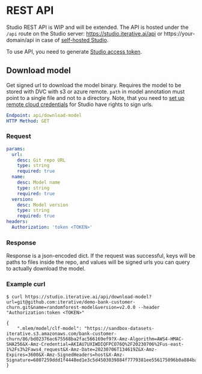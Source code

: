 # REST API

Studio REST API is WIP and will be extended. The API is hosted under the `/api`
route on the Studio server: https://studio.iterative.ai/api or
https://your-domain/api in case of
[self-hosted Studio](/doc/studio/self-hosting/installation).

To use API, you need to generate
[Studio access token](/doc/studio/user-guide/account-management#studio-access-token).

## Download model

Get signed url to download the model binary. Requires the model to be stored
with DVC with s3 or azure remote. `path` in model annotation must point to a
single file and not to a directory. Note, that you need to
[set up remote cloud credentials](/doc/studio/user-guide/account-management#cloud-credentials)
for Studio have rights to sign urls.

```yaml
Endpoint: api/download-model
HTTP Method: GET
```

### Request

```yaml
params:
  url:
    desc: Git repo URL
    type: string
    required: true
  name:
    desc: Model name
    type: string
    required: true
  version:
    desc: Model version
    type: string
    required: true
headers:
  Authorization: 'token <TOKEN>'
```

### Response

Response is a json-encoded dict. If the request was successful, keys will be
paths to files inside the repo, and values will be signed urls you can query to
actually download the model.

### Example curl

```
$ curl https://studio.iterative.ai/api/download-model?url=git@github.com:iterative/demo-bank-customer-churn.git&name=randomforest-model&version=v2.0.0 --header "Authorization:token <TOKEN>"

{
    ".mlem/model/clf-model": "https://sandbox-datasets-iterative.s3.amazonaws.com/bank-customer-churn/86/bd02376ac675568ba2fac566169ef9?X-Amz-Algorithm=AWS4-HMAC-SHA256&X-Amz-Credential=AKIAU7UXIWDIQFPCO76Q%2F20230706%2Fus-east-1%2Fs3%2Faws4_request&X-Amz-Date=20230706T134619Z&X-Amz-Expires=3600&X-Amz-SignedHeaders=host&X-Amz-Signature=6807259ddd1f4448ed1e3c5d4503039884f7779381ee556175096b0a884ba1a6"
}
```
